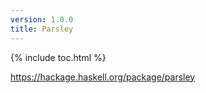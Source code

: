 ```yaml
---
version: 1.0.0
title: Parsley
---
```


{% include toc.html %}

https://hackage.haskell.org/package/parsley
